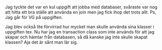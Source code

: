 Jag tyckte det var en kul uppgift att jobba med databaser, svåraste var nog att hitta ett bra ställe att använda en join men jag fick ihop det trots allt. Ps, Jag går för VG på uppgiften.

Jag blev också lite förvirrad hur mycket man skulle använda sina klasser i uppgiften tex. Nu har jag en transaction class som inte används för att jag skapar och hämtar från databasen, så då kanske jag inte skulle skapat klassen? Aja det är sånt man lär sig.

